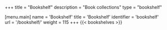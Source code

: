 +++
title = "Bookshelf"
description = "Book collections"
type = "bookshelf"

[menu.main]
name = 'Bookshelf'
title = 'Bookshelf'
identifier = 'bookshelf'
url = '/bookshelf/'
weight = 115
+++
{{< bookshelves >}}